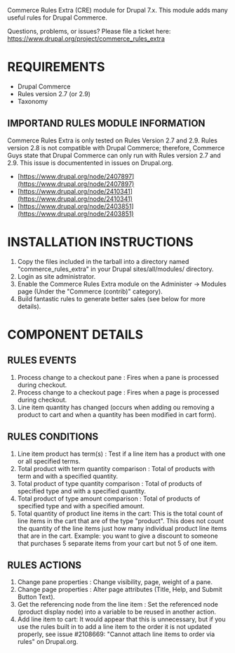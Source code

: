 
Commerce Rules Extra (CRE) module for Drupal 7.x.
This module adds many useful rules for Drupal Commerce.

Questions, problems, or issues?  Please file a ticket here:
https://www.drupal.org/project/commerce_rules_extra

REQUIREMENTS
================================================================================
* Drupal Commerce
* Rules version 2.7 (or 2.9)
* Taxonomy

IMPORTAND RULES MODULE INFORMATION
--------------------------------------------------------------------------------
Commerce Rules Extra is only tested on Rules Version 2.7 and 2.9. Rules version 2.8 is not
compatible with Drupal Commerce; therefore, Commerce Guys state that Drupal
Commerce can only run with Rules version 2.7 and 2.9. This issue is documentented in
issues on Drupal.org.

* [https://www.drupal.org/node/2407897](https://www.drupal.org/node/2407897)
* [https://www.drupal.org/node/2410341](https://www.drupal.org/node/2410341)
* [https://www.drupal.org/node/2403851](https://www.drupal.org/node/2403851)

INSTALLATION INSTRUCTIONS
================================================================================
1.  Copy the files included in the tarball into a directory named "commerce_rules_extra" in
    your Drupal sites/all/modules/ directory.
2.  Login as site administrator.
3.  Enable the Commerce Rules Extra module on the Administer -> Modules page 
    (Under the "Commerce (contrib)" category).
4.  Build fantastic rules to generate better sales (see below for more details).

COMPONENT DETAILS
================================================================================

RULES EVENTS
--------------------------------------------------------------------------------
1. Process change to a checkout pane : Fires when a pane is processed during checkout.
2. Process change to a checkout page : Fires when a page is processed during checkout.
3. Line item quantity has changed (occurs when adding ou removing a product to 
   cart and when a quantity has been modified in cart form).

RULES CONDITIONS
--------------------------------------------------------------------------------
1. Line item product has term(s) : Test if a line item has a product with one or 
   all specified terms.
2. Total product with term quantity comparison : Total of products with term 
   and with a specified quantity.
3. Total product of type quantity comparison : Total of products of specified 
   type and with a specified quantity.
4. Total product of type amount comparison : Total of products of specified type 
   and with a specified amount.
5. Total quantity of product line items in the cart: This is the total count of
   line items in the cart that are of the type "product".  This does not count
   the quantity of the line items just how many individual product line items
   that are in the cart.  Example: you want to give a discount to someone that
   purchases 5 separate items from your cart but not 5 of one item.

RULES ACTIONS
--------------------------------------------------------------------------------
1. Change pane properties : Change visibility, page, weight of a pane.
2. Change page properties : Alter page attributes (Title, Help, and Submit 
   Button Text).
3. Get the referencing node from the line item : Set the referenced node 
   (product display node) into a variable to be reused in another action.
4. Add line item to cart: It would appear that this is unnecessary, but if you 
   use the rules built in to add a line item to the order it is not updated 
   properly, see issue #2108669: "Cannot attach line items to order via rules"
   on Drupal.org.
